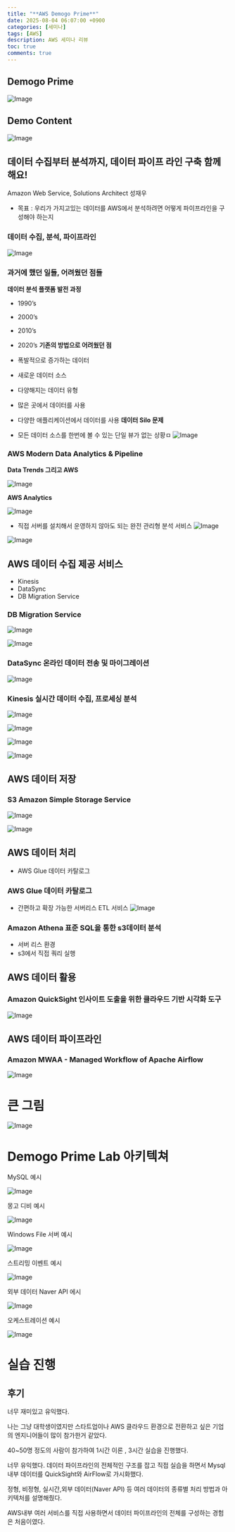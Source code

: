 ```yaml
---
title: "**AWS Demogo Prime**"
date: 2025-08-04 06:07:00 +0900
categories: [세미나]
tags: [AWS]
description: AWS 세미나 리뷰
toc: true
comments: true
---
```


## **Demogo Prime**

![Image](https://prod-files-secure.s3.us-west-2.amazonaws.com/e6db513d-ec54-40ff-aa74-2487b0bcfe15/04d545d3-02a2-4fe3-8a63-46e06ae698ef/Untitled.png?X-Amz-Algorithm=AWS4-HMAC-SHA256&X-Amz-Content-Sha256=UNSIGNED-PAYLOAD&X-Amz-Credential=ASIAZI2LB4665KMUYRGR%2F20250804%2Fus-west-2%2Fs3%2Faws4_request&X-Amz-Date=20250804T070437Z&X-Amz-Expires=3600&X-Amz-Security-Token=IQoJb3JpZ2luX2VjEAcaCXVzLXdlc3QtMiJHMEUCIQC2aoifxnPxpyb%2BZr99Bptuvr2TneRIlpgRT1bDPX8QZQIgU1qP5YodNWDlQDcP8EgHQ%2FW%2BBgoy%2BTxC%2FVEDLk2e46Aq%2FwMIQBAAGgw2Mzc0MjMxODM4MDUiDPMOFtQ2XXkb1j3lOSrcA76k4TOdp%2BcIr5lMbC2jvd8q1bdgV4tX%2FEi2luFUkLIl8Wv%2BOsAHZeIDuKsQlX9LxiBr%2BULZslgAeTrsbEaBkZNR0ECQsX53Qy8oGdxF0kWma1ONQToGPxUnf78uZ3EKhj2y%2FIFGKdOYpSRUqHepkl8w9OcBMNfhUaDuQAsn2sqqnwEeTIfip9eS%2BwMwHPOdK%2Br80g1vrAFHeJcfqtlbZkysWqYdeKQBzq59hUuE2SMYKqgBiKOe5jy5ysnPP5%2BSSTNGA1CDUaGHHfArdOgx2fpLc222ABf%2FuNPKfX7XXO9DY8miQTuI79dqG87rH6A5wdK6tjIkPuNu6VTcOdsM4NiRcP7KyVHQ0SIEi9Q7EVRvRouxFKPVZcEXi%2Fe8d5s4ziQqcExy0ZylOoa0iWj3CaMoeNKpNxmSgccfZmNiBjIEjtUaadB%2BTnpCs8mR%2Fxa3lzOSFbrwqYdYhlbxjQ5j114Tzy3Qsql2vGQ3AnN47VnKmXmlC1I0vkeTFsteizT6typOU%2BysV28Q3t7iC9lNXCsgUIUuJRB99M%2FYQzNQ4f%2F9IbSFtjzEZ8EAH7Wci4LMU3yhSj6qtD1bhesmbaeVA%2FHenH8gxrXSgaoV1%2FjcQ0tkliPypb4notwXYQvmML%2B2wcQGOqUB%2BVn3AkU%2B7%2FT%2FaYZOleB3bEqp74uSgGNO5a4M8GRISwgL9WcqPOA58xrfXAZj5391A8fPLu03dGCXZDkQW3g4OTYTdwJ84nBVaBtnbE5HljHt0cA%2FUsSCZ%2BXsbeM0aTjNMEvufXhgkWvDTI11Fj7RwZZ4iUqHp5F55y3skAVMIKIXmNJf%2BYxXkxiSYtO4LQpYu7bXeEseIs1QxW9X46XOuApuqFOg&X-Amz-Signature=4267785d96fc5cc83c8173ba78d2dd22c4087c07b3f6749a1d80fc5683179b99&X-Amz-SignedHeaders=host&x-amz-checksum-mode=ENABLED&x-id=GetObject)

## Demo Content

![Image](https://prod-files-secure.s3.us-west-2.amazonaws.com/e6db513d-ec54-40ff-aa74-2487b0bcfe15/9cf04df4-d200-4b00-a767-9fb7c9a9bff8/Untitled.png?X-Amz-Algorithm=AWS4-HMAC-SHA256&X-Amz-Content-Sha256=UNSIGNED-PAYLOAD&X-Amz-Credential=ASIAZI2LB4665KMUYRGR%2F20250804%2Fus-west-2%2Fs3%2Faws4_request&X-Amz-Date=20250804T070437Z&X-Amz-Expires=3600&X-Amz-Security-Token=IQoJb3JpZ2luX2VjEAcaCXVzLXdlc3QtMiJHMEUCIQC2aoifxnPxpyb%2BZr99Bptuvr2TneRIlpgRT1bDPX8QZQIgU1qP5YodNWDlQDcP8EgHQ%2FW%2BBgoy%2BTxC%2FVEDLk2e46Aq%2FwMIQBAAGgw2Mzc0MjMxODM4MDUiDPMOFtQ2XXkb1j3lOSrcA76k4TOdp%2BcIr5lMbC2jvd8q1bdgV4tX%2FEi2luFUkLIl8Wv%2BOsAHZeIDuKsQlX9LxiBr%2BULZslgAeTrsbEaBkZNR0ECQsX53Qy8oGdxF0kWma1ONQToGPxUnf78uZ3EKhj2y%2FIFGKdOYpSRUqHepkl8w9OcBMNfhUaDuQAsn2sqqnwEeTIfip9eS%2BwMwHPOdK%2Br80g1vrAFHeJcfqtlbZkysWqYdeKQBzq59hUuE2SMYKqgBiKOe5jy5ysnPP5%2BSSTNGA1CDUaGHHfArdOgx2fpLc222ABf%2FuNPKfX7XXO9DY8miQTuI79dqG87rH6A5wdK6tjIkPuNu6VTcOdsM4NiRcP7KyVHQ0SIEi9Q7EVRvRouxFKPVZcEXi%2Fe8d5s4ziQqcExy0ZylOoa0iWj3CaMoeNKpNxmSgccfZmNiBjIEjtUaadB%2BTnpCs8mR%2Fxa3lzOSFbrwqYdYhlbxjQ5j114Tzy3Qsql2vGQ3AnN47VnKmXmlC1I0vkeTFsteizT6typOU%2BysV28Q3t7iC9lNXCsgUIUuJRB99M%2FYQzNQ4f%2F9IbSFtjzEZ8EAH7Wci4LMU3yhSj6qtD1bhesmbaeVA%2FHenH8gxrXSgaoV1%2FjcQ0tkliPypb4notwXYQvmML%2B2wcQGOqUB%2BVn3AkU%2B7%2FT%2FaYZOleB3bEqp74uSgGNO5a4M8GRISwgL9WcqPOA58xrfXAZj5391A8fPLu03dGCXZDkQW3g4OTYTdwJ84nBVaBtnbE5HljHt0cA%2FUsSCZ%2BXsbeM0aTjNMEvufXhgkWvDTI11Fj7RwZZ4iUqHp5F55y3skAVMIKIXmNJf%2BYxXkxiSYtO4LQpYu7bXeEseIs1QxW9X46XOuApuqFOg&X-Amz-Signature=19a0dbc5562d13baf0f73f2d8d7cefea6849c702956fd5a5a8216791bc267dc4&X-Amz-SignedHeaders=host&x-amz-checksum-mode=ENABLED&x-id=GetObject)

## 데이터 수집부터 분석까지, 데이터 파이프 라인 구축 함께 해요!

Amazon Web Service, Solutions Architect 성재우

- 목표 : 우리가 가지고있는 데이터를 AWS에서 분석하려면 어떻게 파이프라인을 구성해야 하는지
### 데이터 수집, 분석, 파이프라인

![Image](https://prod-files-secure.s3.us-west-2.amazonaws.com/e6db513d-ec54-40ff-aa74-2487b0bcfe15/cbbecf78-1932-4b0d-9038-240dc2ab45f6/Untitled.png?X-Amz-Algorithm=AWS4-HMAC-SHA256&X-Amz-Content-Sha256=UNSIGNED-PAYLOAD&X-Amz-Credential=ASIAZI2LB4665KMUYRGR%2F20250804%2Fus-west-2%2Fs3%2Faws4_request&X-Amz-Date=20250804T070437Z&X-Amz-Expires=3600&X-Amz-Security-Token=IQoJb3JpZ2luX2VjEAcaCXVzLXdlc3QtMiJHMEUCIQC2aoifxnPxpyb%2BZr99Bptuvr2TneRIlpgRT1bDPX8QZQIgU1qP5YodNWDlQDcP8EgHQ%2FW%2BBgoy%2BTxC%2FVEDLk2e46Aq%2FwMIQBAAGgw2Mzc0MjMxODM4MDUiDPMOFtQ2XXkb1j3lOSrcA76k4TOdp%2BcIr5lMbC2jvd8q1bdgV4tX%2FEi2luFUkLIl8Wv%2BOsAHZeIDuKsQlX9LxiBr%2BULZslgAeTrsbEaBkZNR0ECQsX53Qy8oGdxF0kWma1ONQToGPxUnf78uZ3EKhj2y%2FIFGKdOYpSRUqHepkl8w9OcBMNfhUaDuQAsn2sqqnwEeTIfip9eS%2BwMwHPOdK%2Br80g1vrAFHeJcfqtlbZkysWqYdeKQBzq59hUuE2SMYKqgBiKOe5jy5ysnPP5%2BSSTNGA1CDUaGHHfArdOgx2fpLc222ABf%2FuNPKfX7XXO9DY8miQTuI79dqG87rH6A5wdK6tjIkPuNu6VTcOdsM4NiRcP7KyVHQ0SIEi9Q7EVRvRouxFKPVZcEXi%2Fe8d5s4ziQqcExy0ZylOoa0iWj3CaMoeNKpNxmSgccfZmNiBjIEjtUaadB%2BTnpCs8mR%2Fxa3lzOSFbrwqYdYhlbxjQ5j114Tzy3Qsql2vGQ3AnN47VnKmXmlC1I0vkeTFsteizT6typOU%2BysV28Q3t7iC9lNXCsgUIUuJRB99M%2FYQzNQ4f%2F9IbSFtjzEZ8EAH7Wci4LMU3yhSj6qtD1bhesmbaeVA%2FHenH8gxrXSgaoV1%2FjcQ0tkliPypb4notwXYQvmML%2B2wcQGOqUB%2BVn3AkU%2B7%2FT%2FaYZOleB3bEqp74uSgGNO5a4M8GRISwgL9WcqPOA58xrfXAZj5391A8fPLu03dGCXZDkQW3g4OTYTdwJ84nBVaBtnbE5HljHt0cA%2FUsSCZ%2BXsbeM0aTjNMEvufXhgkWvDTI11Fj7RwZZ4iUqHp5F55y3skAVMIKIXmNJf%2BYxXkxiSYtO4LQpYu7bXeEseIs1QxW9X46XOuApuqFOg&X-Amz-Signature=22a24c071d4fddaca53a462d579435330f760c3cff4c3179ad4a2208f41dd82a&X-Amz-SignedHeaders=host&x-amz-checksum-mode=ENABLED&x-id=GetObject)

### 과거에 했던 일들, 어려웠던 점들

**데이터 분석 플랫폼 발전 과정**

- 1990’s 
- 2000’s
- 2010’s
- 2020’s
**기존의 방법으로 어려웠던 점**

- 폭발적으로 증가하는 데이터
- 새로운 데이터 소스
- 다양해지는 데이터 유형
- 많은 곳에서 데이터를 사용
- 다양한 애플리케이션에서 데이터를 사용
**데이터 Silo 문제**

- 모든 데이터 소스를 한번에 볼 수 있는 단일 뷰가 없는 상황ㅁ
![Image](https://prod-files-secure.s3.us-west-2.amazonaws.com/e6db513d-ec54-40ff-aa74-2487b0bcfe15/0f0dd76a-0d3c-45bc-9bbe-3820ae9e65bc/Untitled.png?X-Amz-Algorithm=AWS4-HMAC-SHA256&X-Amz-Content-Sha256=UNSIGNED-PAYLOAD&X-Amz-Credential=ASIAZI2LB4665KMUYRGR%2F20250804%2Fus-west-2%2Fs3%2Faws4_request&X-Amz-Date=20250804T070438Z&X-Amz-Expires=3600&X-Amz-Security-Token=IQoJb3JpZ2luX2VjEAcaCXVzLXdlc3QtMiJHMEUCIQC2aoifxnPxpyb%2BZr99Bptuvr2TneRIlpgRT1bDPX8QZQIgU1qP5YodNWDlQDcP8EgHQ%2FW%2BBgoy%2BTxC%2FVEDLk2e46Aq%2FwMIQBAAGgw2Mzc0MjMxODM4MDUiDPMOFtQ2XXkb1j3lOSrcA76k4TOdp%2BcIr5lMbC2jvd8q1bdgV4tX%2FEi2luFUkLIl8Wv%2BOsAHZeIDuKsQlX9LxiBr%2BULZslgAeTrsbEaBkZNR0ECQsX53Qy8oGdxF0kWma1ONQToGPxUnf78uZ3EKhj2y%2FIFGKdOYpSRUqHepkl8w9OcBMNfhUaDuQAsn2sqqnwEeTIfip9eS%2BwMwHPOdK%2Br80g1vrAFHeJcfqtlbZkysWqYdeKQBzq59hUuE2SMYKqgBiKOe5jy5ysnPP5%2BSSTNGA1CDUaGHHfArdOgx2fpLc222ABf%2FuNPKfX7XXO9DY8miQTuI79dqG87rH6A5wdK6tjIkPuNu6VTcOdsM4NiRcP7KyVHQ0SIEi9Q7EVRvRouxFKPVZcEXi%2Fe8d5s4ziQqcExy0ZylOoa0iWj3CaMoeNKpNxmSgccfZmNiBjIEjtUaadB%2BTnpCs8mR%2Fxa3lzOSFbrwqYdYhlbxjQ5j114Tzy3Qsql2vGQ3AnN47VnKmXmlC1I0vkeTFsteizT6typOU%2BysV28Q3t7iC9lNXCsgUIUuJRB99M%2FYQzNQ4f%2F9IbSFtjzEZ8EAH7Wci4LMU3yhSj6qtD1bhesmbaeVA%2FHenH8gxrXSgaoV1%2FjcQ0tkliPypb4notwXYQvmML%2B2wcQGOqUB%2BVn3AkU%2B7%2FT%2FaYZOleB3bEqp74uSgGNO5a4M8GRISwgL9WcqPOA58xrfXAZj5391A8fPLu03dGCXZDkQW3g4OTYTdwJ84nBVaBtnbE5HljHt0cA%2FUsSCZ%2BXsbeM0aTjNMEvufXhgkWvDTI11Fj7RwZZ4iUqHp5F55y3skAVMIKIXmNJf%2BYxXkxiSYtO4LQpYu7bXeEseIs1QxW9X46XOuApuqFOg&X-Amz-Signature=e5a75aa0bdc9261f1ac5ae0b962f65e6b0c4eb678cd0b850572e12a6c99fdf46&X-Amz-SignedHeaders=host&x-amz-checksum-mode=ENABLED&x-id=GetObject)

### AWS Modern Data Analytics & Pipeline

**Data Trends  그리고 AWS**

![Image](https://prod-files-secure.s3.us-west-2.amazonaws.com/e6db513d-ec54-40ff-aa74-2487b0bcfe15/5a64227b-7976-448d-9f52-8c5ec5038b98/Untitled.png?X-Amz-Algorithm=AWS4-HMAC-SHA256&X-Amz-Content-Sha256=UNSIGNED-PAYLOAD&X-Amz-Credential=ASIAZI2LB4665KMUYRGR%2F20250804%2Fus-west-2%2Fs3%2Faws4_request&X-Amz-Date=20250804T070438Z&X-Amz-Expires=3600&X-Amz-Security-Token=IQoJb3JpZ2luX2VjEAcaCXVzLXdlc3QtMiJHMEUCIQC2aoifxnPxpyb%2BZr99Bptuvr2TneRIlpgRT1bDPX8QZQIgU1qP5YodNWDlQDcP8EgHQ%2FW%2BBgoy%2BTxC%2FVEDLk2e46Aq%2FwMIQBAAGgw2Mzc0MjMxODM4MDUiDPMOFtQ2XXkb1j3lOSrcA76k4TOdp%2BcIr5lMbC2jvd8q1bdgV4tX%2FEi2luFUkLIl8Wv%2BOsAHZeIDuKsQlX9LxiBr%2BULZslgAeTrsbEaBkZNR0ECQsX53Qy8oGdxF0kWma1ONQToGPxUnf78uZ3EKhj2y%2FIFGKdOYpSRUqHepkl8w9OcBMNfhUaDuQAsn2sqqnwEeTIfip9eS%2BwMwHPOdK%2Br80g1vrAFHeJcfqtlbZkysWqYdeKQBzq59hUuE2SMYKqgBiKOe5jy5ysnPP5%2BSSTNGA1CDUaGHHfArdOgx2fpLc222ABf%2FuNPKfX7XXO9DY8miQTuI79dqG87rH6A5wdK6tjIkPuNu6VTcOdsM4NiRcP7KyVHQ0SIEi9Q7EVRvRouxFKPVZcEXi%2Fe8d5s4ziQqcExy0ZylOoa0iWj3CaMoeNKpNxmSgccfZmNiBjIEjtUaadB%2BTnpCs8mR%2Fxa3lzOSFbrwqYdYhlbxjQ5j114Tzy3Qsql2vGQ3AnN47VnKmXmlC1I0vkeTFsteizT6typOU%2BysV28Q3t7iC9lNXCsgUIUuJRB99M%2FYQzNQ4f%2F9IbSFtjzEZ8EAH7Wci4LMU3yhSj6qtD1bhesmbaeVA%2FHenH8gxrXSgaoV1%2FjcQ0tkliPypb4notwXYQvmML%2B2wcQGOqUB%2BVn3AkU%2B7%2FT%2FaYZOleB3bEqp74uSgGNO5a4M8GRISwgL9WcqPOA58xrfXAZj5391A8fPLu03dGCXZDkQW3g4OTYTdwJ84nBVaBtnbE5HljHt0cA%2FUsSCZ%2BXsbeM0aTjNMEvufXhgkWvDTI11Fj7RwZZ4iUqHp5F55y3skAVMIKIXmNJf%2BYxXkxiSYtO4LQpYu7bXeEseIs1QxW9X46XOuApuqFOg&X-Amz-Signature=93b39d56c828bbfdb6e60da2da2bd68cc3f68958bee77d6591111cd2216414bf&X-Amz-SignedHeaders=host&x-amz-checksum-mode=ENABLED&x-id=GetObject)

**AWS Analytics**

![Image](https://prod-files-secure.s3.us-west-2.amazonaws.com/e6db513d-ec54-40ff-aa74-2487b0bcfe15/ee103648-4fd4-4bb1-a1ee-161ef16e6dd0/Untitled.png?X-Amz-Algorithm=AWS4-HMAC-SHA256&X-Amz-Content-Sha256=UNSIGNED-PAYLOAD&X-Amz-Credential=ASIAZI2LB4665KMUYRGR%2F20250804%2Fus-west-2%2Fs3%2Faws4_request&X-Amz-Date=20250804T070438Z&X-Amz-Expires=3600&X-Amz-Security-Token=IQoJb3JpZ2luX2VjEAcaCXVzLXdlc3QtMiJHMEUCIQC2aoifxnPxpyb%2BZr99Bptuvr2TneRIlpgRT1bDPX8QZQIgU1qP5YodNWDlQDcP8EgHQ%2FW%2BBgoy%2BTxC%2FVEDLk2e46Aq%2FwMIQBAAGgw2Mzc0MjMxODM4MDUiDPMOFtQ2XXkb1j3lOSrcA76k4TOdp%2BcIr5lMbC2jvd8q1bdgV4tX%2FEi2luFUkLIl8Wv%2BOsAHZeIDuKsQlX9LxiBr%2BULZslgAeTrsbEaBkZNR0ECQsX53Qy8oGdxF0kWma1ONQToGPxUnf78uZ3EKhj2y%2FIFGKdOYpSRUqHepkl8w9OcBMNfhUaDuQAsn2sqqnwEeTIfip9eS%2BwMwHPOdK%2Br80g1vrAFHeJcfqtlbZkysWqYdeKQBzq59hUuE2SMYKqgBiKOe5jy5ysnPP5%2BSSTNGA1CDUaGHHfArdOgx2fpLc222ABf%2FuNPKfX7XXO9DY8miQTuI79dqG87rH6A5wdK6tjIkPuNu6VTcOdsM4NiRcP7KyVHQ0SIEi9Q7EVRvRouxFKPVZcEXi%2Fe8d5s4ziQqcExy0ZylOoa0iWj3CaMoeNKpNxmSgccfZmNiBjIEjtUaadB%2BTnpCs8mR%2Fxa3lzOSFbrwqYdYhlbxjQ5j114Tzy3Qsql2vGQ3AnN47VnKmXmlC1I0vkeTFsteizT6typOU%2BysV28Q3t7iC9lNXCsgUIUuJRB99M%2FYQzNQ4f%2F9IbSFtjzEZ8EAH7Wci4LMU3yhSj6qtD1bhesmbaeVA%2FHenH8gxrXSgaoV1%2FjcQ0tkliPypb4notwXYQvmML%2B2wcQGOqUB%2BVn3AkU%2B7%2FT%2FaYZOleB3bEqp74uSgGNO5a4M8GRISwgL9WcqPOA58xrfXAZj5391A8fPLu03dGCXZDkQW3g4OTYTdwJ84nBVaBtnbE5HljHt0cA%2FUsSCZ%2BXsbeM0aTjNMEvufXhgkWvDTI11Fj7RwZZ4iUqHp5F55y3skAVMIKIXmNJf%2BYxXkxiSYtO4LQpYu7bXeEseIs1QxW9X46XOuApuqFOg&X-Amz-Signature=75f38855d3c56f0f9d60d3c78e18ba42214f938453a4069bc98df3be1767c8a3&X-Amz-SignedHeaders=host&x-amz-checksum-mode=ENABLED&x-id=GetObject)

- 직접 서버를 설치해서 운영하지 않아도 되는 완전 관리형 분석 서비스
![Image](https://prod-files-secure.s3.us-west-2.amazonaws.com/e6db513d-ec54-40ff-aa74-2487b0bcfe15/9e70f227-9637-4703-9842-ca8fac15c0f7/Untitled.png?X-Amz-Algorithm=AWS4-HMAC-SHA256&X-Amz-Content-Sha256=UNSIGNED-PAYLOAD&X-Amz-Credential=ASIAZI2LB4665KMUYRGR%2F20250804%2Fus-west-2%2Fs3%2Faws4_request&X-Amz-Date=20250804T070438Z&X-Amz-Expires=3600&X-Amz-Security-Token=IQoJb3JpZ2luX2VjEAcaCXVzLXdlc3QtMiJHMEUCIQC2aoifxnPxpyb%2BZr99Bptuvr2TneRIlpgRT1bDPX8QZQIgU1qP5YodNWDlQDcP8EgHQ%2FW%2BBgoy%2BTxC%2FVEDLk2e46Aq%2FwMIQBAAGgw2Mzc0MjMxODM4MDUiDPMOFtQ2XXkb1j3lOSrcA76k4TOdp%2BcIr5lMbC2jvd8q1bdgV4tX%2FEi2luFUkLIl8Wv%2BOsAHZeIDuKsQlX9LxiBr%2BULZslgAeTrsbEaBkZNR0ECQsX53Qy8oGdxF0kWma1ONQToGPxUnf78uZ3EKhj2y%2FIFGKdOYpSRUqHepkl8w9OcBMNfhUaDuQAsn2sqqnwEeTIfip9eS%2BwMwHPOdK%2Br80g1vrAFHeJcfqtlbZkysWqYdeKQBzq59hUuE2SMYKqgBiKOe5jy5ysnPP5%2BSSTNGA1CDUaGHHfArdOgx2fpLc222ABf%2FuNPKfX7XXO9DY8miQTuI79dqG87rH6A5wdK6tjIkPuNu6VTcOdsM4NiRcP7KyVHQ0SIEi9Q7EVRvRouxFKPVZcEXi%2Fe8d5s4ziQqcExy0ZylOoa0iWj3CaMoeNKpNxmSgccfZmNiBjIEjtUaadB%2BTnpCs8mR%2Fxa3lzOSFbrwqYdYhlbxjQ5j114Tzy3Qsql2vGQ3AnN47VnKmXmlC1I0vkeTFsteizT6typOU%2BysV28Q3t7iC9lNXCsgUIUuJRB99M%2FYQzNQ4f%2F9IbSFtjzEZ8EAH7Wci4LMU3yhSj6qtD1bhesmbaeVA%2FHenH8gxrXSgaoV1%2FjcQ0tkliPypb4notwXYQvmML%2B2wcQGOqUB%2BVn3AkU%2B7%2FT%2FaYZOleB3bEqp74uSgGNO5a4M8GRISwgL9WcqPOA58xrfXAZj5391A8fPLu03dGCXZDkQW3g4OTYTdwJ84nBVaBtnbE5HljHt0cA%2FUsSCZ%2BXsbeM0aTjNMEvufXhgkWvDTI11Fj7RwZZ4iUqHp5F55y3skAVMIKIXmNJf%2BYxXkxiSYtO4LQpYu7bXeEseIs1QxW9X46XOuApuqFOg&X-Amz-Signature=08370c57503050208fa26a19562bc8d223d4b2bdc0742937d56cde5b10da91af&X-Amz-SignedHeaders=host&x-amz-checksum-mode=ENABLED&x-id=GetObject)

![Image](https://prod-files-secure.s3.us-west-2.amazonaws.com/e6db513d-ec54-40ff-aa74-2487b0bcfe15/746202d6-e424-45f1-890d-61d4ee7c2be1/Untitled.png?X-Amz-Algorithm=AWS4-HMAC-SHA256&X-Amz-Content-Sha256=UNSIGNED-PAYLOAD&X-Amz-Credential=ASIAZI2LB4665KMUYRGR%2F20250804%2Fus-west-2%2Fs3%2Faws4_request&X-Amz-Date=20250804T070438Z&X-Amz-Expires=3600&X-Amz-Security-Token=IQoJb3JpZ2luX2VjEAcaCXVzLXdlc3QtMiJHMEUCIQC2aoifxnPxpyb%2BZr99Bptuvr2TneRIlpgRT1bDPX8QZQIgU1qP5YodNWDlQDcP8EgHQ%2FW%2BBgoy%2BTxC%2FVEDLk2e46Aq%2FwMIQBAAGgw2Mzc0MjMxODM4MDUiDPMOFtQ2XXkb1j3lOSrcA76k4TOdp%2BcIr5lMbC2jvd8q1bdgV4tX%2FEi2luFUkLIl8Wv%2BOsAHZeIDuKsQlX9LxiBr%2BULZslgAeTrsbEaBkZNR0ECQsX53Qy8oGdxF0kWma1ONQToGPxUnf78uZ3EKhj2y%2FIFGKdOYpSRUqHepkl8w9OcBMNfhUaDuQAsn2sqqnwEeTIfip9eS%2BwMwHPOdK%2Br80g1vrAFHeJcfqtlbZkysWqYdeKQBzq59hUuE2SMYKqgBiKOe5jy5ysnPP5%2BSSTNGA1CDUaGHHfArdOgx2fpLc222ABf%2FuNPKfX7XXO9DY8miQTuI79dqG87rH6A5wdK6tjIkPuNu6VTcOdsM4NiRcP7KyVHQ0SIEi9Q7EVRvRouxFKPVZcEXi%2Fe8d5s4ziQqcExy0ZylOoa0iWj3CaMoeNKpNxmSgccfZmNiBjIEjtUaadB%2BTnpCs8mR%2Fxa3lzOSFbrwqYdYhlbxjQ5j114Tzy3Qsql2vGQ3AnN47VnKmXmlC1I0vkeTFsteizT6typOU%2BysV28Q3t7iC9lNXCsgUIUuJRB99M%2FYQzNQ4f%2F9IbSFtjzEZ8EAH7Wci4LMU3yhSj6qtD1bhesmbaeVA%2FHenH8gxrXSgaoV1%2FjcQ0tkliPypb4notwXYQvmML%2B2wcQGOqUB%2BVn3AkU%2B7%2FT%2FaYZOleB3bEqp74uSgGNO5a4M8GRISwgL9WcqPOA58xrfXAZj5391A8fPLu03dGCXZDkQW3g4OTYTdwJ84nBVaBtnbE5HljHt0cA%2FUsSCZ%2BXsbeM0aTjNMEvufXhgkWvDTI11Fj7RwZZ4iUqHp5F55y3skAVMIKIXmNJf%2BYxXkxiSYtO4LQpYu7bXeEseIs1QxW9X46XOuApuqFOg&X-Amz-Signature=5723788ae779e8da3b64319930f0e6576a96c9f778b0cb3af80da129b95e439e&X-Amz-SignedHeaders=host&x-amz-checksum-mode=ENABLED&x-id=GetObject)

## AWS 데이터 수집 제공 서비스

- Kinesis
- DataSync
- DB Migration Service
### DB Migration Service

![Image](https://prod-files-secure.s3.us-west-2.amazonaws.com/e6db513d-ec54-40ff-aa74-2487b0bcfe15/ee9eef05-576a-4f5d-ac26-a77169820078/Untitled.png?X-Amz-Algorithm=AWS4-HMAC-SHA256&X-Amz-Content-Sha256=UNSIGNED-PAYLOAD&X-Amz-Credential=ASIAZI2LB4665KMUYRGR%2F20250804%2Fus-west-2%2Fs3%2Faws4_request&X-Amz-Date=20250804T070438Z&X-Amz-Expires=3600&X-Amz-Security-Token=IQoJb3JpZ2luX2VjEAcaCXVzLXdlc3QtMiJHMEUCIQC2aoifxnPxpyb%2BZr99Bptuvr2TneRIlpgRT1bDPX8QZQIgU1qP5YodNWDlQDcP8EgHQ%2FW%2BBgoy%2BTxC%2FVEDLk2e46Aq%2FwMIQBAAGgw2Mzc0MjMxODM4MDUiDPMOFtQ2XXkb1j3lOSrcA76k4TOdp%2BcIr5lMbC2jvd8q1bdgV4tX%2FEi2luFUkLIl8Wv%2BOsAHZeIDuKsQlX9LxiBr%2BULZslgAeTrsbEaBkZNR0ECQsX53Qy8oGdxF0kWma1ONQToGPxUnf78uZ3EKhj2y%2FIFGKdOYpSRUqHepkl8w9OcBMNfhUaDuQAsn2sqqnwEeTIfip9eS%2BwMwHPOdK%2Br80g1vrAFHeJcfqtlbZkysWqYdeKQBzq59hUuE2SMYKqgBiKOe5jy5ysnPP5%2BSSTNGA1CDUaGHHfArdOgx2fpLc222ABf%2FuNPKfX7XXO9DY8miQTuI79dqG87rH6A5wdK6tjIkPuNu6VTcOdsM4NiRcP7KyVHQ0SIEi9Q7EVRvRouxFKPVZcEXi%2Fe8d5s4ziQqcExy0ZylOoa0iWj3CaMoeNKpNxmSgccfZmNiBjIEjtUaadB%2BTnpCs8mR%2Fxa3lzOSFbrwqYdYhlbxjQ5j114Tzy3Qsql2vGQ3AnN47VnKmXmlC1I0vkeTFsteizT6typOU%2BysV28Q3t7iC9lNXCsgUIUuJRB99M%2FYQzNQ4f%2F9IbSFtjzEZ8EAH7Wci4LMU3yhSj6qtD1bhesmbaeVA%2FHenH8gxrXSgaoV1%2FjcQ0tkliPypb4notwXYQvmML%2B2wcQGOqUB%2BVn3AkU%2B7%2FT%2FaYZOleB3bEqp74uSgGNO5a4M8GRISwgL9WcqPOA58xrfXAZj5391A8fPLu03dGCXZDkQW3g4OTYTdwJ84nBVaBtnbE5HljHt0cA%2FUsSCZ%2BXsbeM0aTjNMEvufXhgkWvDTI11Fj7RwZZ4iUqHp5F55y3skAVMIKIXmNJf%2BYxXkxiSYtO4LQpYu7bXeEseIs1QxW9X46XOuApuqFOg&X-Amz-Signature=12e0352a73cde0279d7503fe8a870a6e0b71a1c84ebb63f7cbd1a01b53fbe09f&X-Amz-SignedHeaders=host&x-amz-checksum-mode=ENABLED&x-id=GetObject)

![Image](https://prod-files-secure.s3.us-west-2.amazonaws.com/e6db513d-ec54-40ff-aa74-2487b0bcfe15/aa79e468-3776-45c3-9df3-fbb73b09827e/Untitled.png?X-Amz-Algorithm=AWS4-HMAC-SHA256&X-Amz-Content-Sha256=UNSIGNED-PAYLOAD&X-Amz-Credential=ASIAZI2LB4665KMUYRGR%2F20250804%2Fus-west-2%2Fs3%2Faws4_request&X-Amz-Date=20250804T070438Z&X-Amz-Expires=3600&X-Amz-Security-Token=IQoJb3JpZ2luX2VjEAcaCXVzLXdlc3QtMiJHMEUCIQC2aoifxnPxpyb%2BZr99Bptuvr2TneRIlpgRT1bDPX8QZQIgU1qP5YodNWDlQDcP8EgHQ%2FW%2BBgoy%2BTxC%2FVEDLk2e46Aq%2FwMIQBAAGgw2Mzc0MjMxODM4MDUiDPMOFtQ2XXkb1j3lOSrcA76k4TOdp%2BcIr5lMbC2jvd8q1bdgV4tX%2FEi2luFUkLIl8Wv%2BOsAHZeIDuKsQlX9LxiBr%2BULZslgAeTrsbEaBkZNR0ECQsX53Qy8oGdxF0kWma1ONQToGPxUnf78uZ3EKhj2y%2FIFGKdOYpSRUqHepkl8w9OcBMNfhUaDuQAsn2sqqnwEeTIfip9eS%2BwMwHPOdK%2Br80g1vrAFHeJcfqtlbZkysWqYdeKQBzq59hUuE2SMYKqgBiKOe5jy5ysnPP5%2BSSTNGA1CDUaGHHfArdOgx2fpLc222ABf%2FuNPKfX7XXO9DY8miQTuI79dqG87rH6A5wdK6tjIkPuNu6VTcOdsM4NiRcP7KyVHQ0SIEi9Q7EVRvRouxFKPVZcEXi%2Fe8d5s4ziQqcExy0ZylOoa0iWj3CaMoeNKpNxmSgccfZmNiBjIEjtUaadB%2BTnpCs8mR%2Fxa3lzOSFbrwqYdYhlbxjQ5j114Tzy3Qsql2vGQ3AnN47VnKmXmlC1I0vkeTFsteizT6typOU%2BysV28Q3t7iC9lNXCsgUIUuJRB99M%2FYQzNQ4f%2F9IbSFtjzEZ8EAH7Wci4LMU3yhSj6qtD1bhesmbaeVA%2FHenH8gxrXSgaoV1%2FjcQ0tkliPypb4notwXYQvmML%2B2wcQGOqUB%2BVn3AkU%2B7%2FT%2FaYZOleB3bEqp74uSgGNO5a4M8GRISwgL9WcqPOA58xrfXAZj5391A8fPLu03dGCXZDkQW3g4OTYTdwJ84nBVaBtnbE5HljHt0cA%2FUsSCZ%2BXsbeM0aTjNMEvufXhgkWvDTI11Fj7RwZZ4iUqHp5F55y3skAVMIKIXmNJf%2BYxXkxiSYtO4LQpYu7bXeEseIs1QxW9X46XOuApuqFOg&X-Amz-Signature=3c293fa5f547e4abdfae62aa1a55aadc5a6e66b645d15c553582e3e123269259&X-Amz-SignedHeaders=host&x-amz-checksum-mode=ENABLED&x-id=GetObject)

### DataSync 온라인 데이터 전송 및 마이그레이션

![Image](https://prod-files-secure.s3.us-west-2.amazonaws.com/e6db513d-ec54-40ff-aa74-2487b0bcfe15/74e8de05-972a-477a-afd0-e5909dab0a0f/Untitled.png?X-Amz-Algorithm=AWS4-HMAC-SHA256&X-Amz-Content-Sha256=UNSIGNED-PAYLOAD&X-Amz-Credential=ASIAZI2LB4665KMUYRGR%2F20250804%2Fus-west-2%2Fs3%2Faws4_request&X-Amz-Date=20250804T070438Z&X-Amz-Expires=3600&X-Amz-Security-Token=IQoJb3JpZ2luX2VjEAcaCXVzLXdlc3QtMiJHMEUCIQC2aoifxnPxpyb%2BZr99Bptuvr2TneRIlpgRT1bDPX8QZQIgU1qP5YodNWDlQDcP8EgHQ%2FW%2BBgoy%2BTxC%2FVEDLk2e46Aq%2FwMIQBAAGgw2Mzc0MjMxODM4MDUiDPMOFtQ2XXkb1j3lOSrcA76k4TOdp%2BcIr5lMbC2jvd8q1bdgV4tX%2FEi2luFUkLIl8Wv%2BOsAHZeIDuKsQlX9LxiBr%2BULZslgAeTrsbEaBkZNR0ECQsX53Qy8oGdxF0kWma1ONQToGPxUnf78uZ3EKhj2y%2FIFGKdOYpSRUqHepkl8w9OcBMNfhUaDuQAsn2sqqnwEeTIfip9eS%2BwMwHPOdK%2Br80g1vrAFHeJcfqtlbZkysWqYdeKQBzq59hUuE2SMYKqgBiKOe5jy5ysnPP5%2BSSTNGA1CDUaGHHfArdOgx2fpLc222ABf%2FuNPKfX7XXO9DY8miQTuI79dqG87rH6A5wdK6tjIkPuNu6VTcOdsM4NiRcP7KyVHQ0SIEi9Q7EVRvRouxFKPVZcEXi%2Fe8d5s4ziQqcExy0ZylOoa0iWj3CaMoeNKpNxmSgccfZmNiBjIEjtUaadB%2BTnpCs8mR%2Fxa3lzOSFbrwqYdYhlbxjQ5j114Tzy3Qsql2vGQ3AnN47VnKmXmlC1I0vkeTFsteizT6typOU%2BysV28Q3t7iC9lNXCsgUIUuJRB99M%2FYQzNQ4f%2F9IbSFtjzEZ8EAH7Wci4LMU3yhSj6qtD1bhesmbaeVA%2FHenH8gxrXSgaoV1%2FjcQ0tkliPypb4notwXYQvmML%2B2wcQGOqUB%2BVn3AkU%2B7%2FT%2FaYZOleB3bEqp74uSgGNO5a4M8GRISwgL9WcqPOA58xrfXAZj5391A8fPLu03dGCXZDkQW3g4OTYTdwJ84nBVaBtnbE5HljHt0cA%2FUsSCZ%2BXsbeM0aTjNMEvufXhgkWvDTI11Fj7RwZZ4iUqHp5F55y3skAVMIKIXmNJf%2BYxXkxiSYtO4LQpYu7bXeEseIs1QxW9X46XOuApuqFOg&X-Amz-Signature=291acd401d2e7f0eb77fcc1bbe43081db6619253a6d76cc0a9deffe7fac08955&X-Amz-SignedHeaders=host&x-amz-checksum-mode=ENABLED&x-id=GetObject)

### Kinesis 실시간 데이터 수집, 프로세싱 분석

 

![Image](https://prod-files-secure.s3.us-west-2.amazonaws.com/e6db513d-ec54-40ff-aa74-2487b0bcfe15/8a2fdefe-570d-47a5-83fd-0827d18db1fa/Untitled.png?X-Amz-Algorithm=AWS4-HMAC-SHA256&X-Amz-Content-Sha256=UNSIGNED-PAYLOAD&X-Amz-Credential=ASIAZI2LB4665KMUYRGR%2F20250804%2Fus-west-2%2Fs3%2Faws4_request&X-Amz-Date=20250804T070438Z&X-Amz-Expires=3600&X-Amz-Security-Token=IQoJb3JpZ2luX2VjEAcaCXVzLXdlc3QtMiJHMEUCIQC2aoifxnPxpyb%2BZr99Bptuvr2TneRIlpgRT1bDPX8QZQIgU1qP5YodNWDlQDcP8EgHQ%2FW%2BBgoy%2BTxC%2FVEDLk2e46Aq%2FwMIQBAAGgw2Mzc0MjMxODM4MDUiDPMOFtQ2XXkb1j3lOSrcA76k4TOdp%2BcIr5lMbC2jvd8q1bdgV4tX%2FEi2luFUkLIl8Wv%2BOsAHZeIDuKsQlX9LxiBr%2BULZslgAeTrsbEaBkZNR0ECQsX53Qy8oGdxF0kWma1ONQToGPxUnf78uZ3EKhj2y%2FIFGKdOYpSRUqHepkl8w9OcBMNfhUaDuQAsn2sqqnwEeTIfip9eS%2BwMwHPOdK%2Br80g1vrAFHeJcfqtlbZkysWqYdeKQBzq59hUuE2SMYKqgBiKOe5jy5ysnPP5%2BSSTNGA1CDUaGHHfArdOgx2fpLc222ABf%2FuNPKfX7XXO9DY8miQTuI79dqG87rH6A5wdK6tjIkPuNu6VTcOdsM4NiRcP7KyVHQ0SIEi9Q7EVRvRouxFKPVZcEXi%2Fe8d5s4ziQqcExy0ZylOoa0iWj3CaMoeNKpNxmSgccfZmNiBjIEjtUaadB%2BTnpCs8mR%2Fxa3lzOSFbrwqYdYhlbxjQ5j114Tzy3Qsql2vGQ3AnN47VnKmXmlC1I0vkeTFsteizT6typOU%2BysV28Q3t7iC9lNXCsgUIUuJRB99M%2FYQzNQ4f%2F9IbSFtjzEZ8EAH7Wci4LMU3yhSj6qtD1bhesmbaeVA%2FHenH8gxrXSgaoV1%2FjcQ0tkliPypb4notwXYQvmML%2B2wcQGOqUB%2BVn3AkU%2B7%2FT%2FaYZOleB3bEqp74uSgGNO5a4M8GRISwgL9WcqPOA58xrfXAZj5391A8fPLu03dGCXZDkQW3g4OTYTdwJ84nBVaBtnbE5HljHt0cA%2FUsSCZ%2BXsbeM0aTjNMEvufXhgkWvDTI11Fj7RwZZ4iUqHp5F55y3skAVMIKIXmNJf%2BYxXkxiSYtO4LQpYu7bXeEseIs1QxW9X46XOuApuqFOg&X-Amz-Signature=3a19dca099ba4bfa97f9ae593d8d2d7f6e08830fe40bf33a23d397b47edc9267&X-Amz-SignedHeaders=host&x-amz-checksum-mode=ENABLED&x-id=GetObject)

![Image](https://prod-files-secure.s3.us-west-2.amazonaws.com/e6db513d-ec54-40ff-aa74-2487b0bcfe15/b75ff185-7a5a-4910-aa47-96fe363f6f70/Untitled.png?X-Amz-Algorithm=AWS4-HMAC-SHA256&X-Amz-Content-Sha256=UNSIGNED-PAYLOAD&X-Amz-Credential=ASIAZI2LB4665KMUYRGR%2F20250804%2Fus-west-2%2Fs3%2Faws4_request&X-Amz-Date=20250804T070438Z&X-Amz-Expires=3600&X-Amz-Security-Token=IQoJb3JpZ2luX2VjEAcaCXVzLXdlc3QtMiJHMEUCIQC2aoifxnPxpyb%2BZr99Bptuvr2TneRIlpgRT1bDPX8QZQIgU1qP5YodNWDlQDcP8EgHQ%2FW%2BBgoy%2BTxC%2FVEDLk2e46Aq%2FwMIQBAAGgw2Mzc0MjMxODM4MDUiDPMOFtQ2XXkb1j3lOSrcA76k4TOdp%2BcIr5lMbC2jvd8q1bdgV4tX%2FEi2luFUkLIl8Wv%2BOsAHZeIDuKsQlX9LxiBr%2BULZslgAeTrsbEaBkZNR0ECQsX53Qy8oGdxF0kWma1ONQToGPxUnf78uZ3EKhj2y%2FIFGKdOYpSRUqHepkl8w9OcBMNfhUaDuQAsn2sqqnwEeTIfip9eS%2BwMwHPOdK%2Br80g1vrAFHeJcfqtlbZkysWqYdeKQBzq59hUuE2SMYKqgBiKOe5jy5ysnPP5%2BSSTNGA1CDUaGHHfArdOgx2fpLc222ABf%2FuNPKfX7XXO9DY8miQTuI79dqG87rH6A5wdK6tjIkPuNu6VTcOdsM4NiRcP7KyVHQ0SIEi9Q7EVRvRouxFKPVZcEXi%2Fe8d5s4ziQqcExy0ZylOoa0iWj3CaMoeNKpNxmSgccfZmNiBjIEjtUaadB%2BTnpCs8mR%2Fxa3lzOSFbrwqYdYhlbxjQ5j114Tzy3Qsql2vGQ3AnN47VnKmXmlC1I0vkeTFsteizT6typOU%2BysV28Q3t7iC9lNXCsgUIUuJRB99M%2FYQzNQ4f%2F9IbSFtjzEZ8EAH7Wci4LMU3yhSj6qtD1bhesmbaeVA%2FHenH8gxrXSgaoV1%2FjcQ0tkliPypb4notwXYQvmML%2B2wcQGOqUB%2BVn3AkU%2B7%2FT%2FaYZOleB3bEqp74uSgGNO5a4M8GRISwgL9WcqPOA58xrfXAZj5391A8fPLu03dGCXZDkQW3g4OTYTdwJ84nBVaBtnbE5HljHt0cA%2FUsSCZ%2BXsbeM0aTjNMEvufXhgkWvDTI11Fj7RwZZ4iUqHp5F55y3skAVMIKIXmNJf%2BYxXkxiSYtO4LQpYu7bXeEseIs1QxW9X46XOuApuqFOg&X-Amz-Signature=56c1019aaf7bdd8fc4e8014dff591c1fedbcc35b57a11ec5ffc8b648b5d6ed5d&X-Amz-SignedHeaders=host&x-amz-checksum-mode=ENABLED&x-id=GetObject)

![Image](https://prod-files-secure.s3.us-west-2.amazonaws.com/e6db513d-ec54-40ff-aa74-2487b0bcfe15/43d01fe9-bd92-45a7-b730-04933535be56/Untitled.png?X-Amz-Algorithm=AWS4-HMAC-SHA256&X-Amz-Content-Sha256=UNSIGNED-PAYLOAD&X-Amz-Credential=ASIAZI2LB4665KMUYRGR%2F20250804%2Fus-west-2%2Fs3%2Faws4_request&X-Amz-Date=20250804T070438Z&X-Amz-Expires=3600&X-Amz-Security-Token=IQoJb3JpZ2luX2VjEAcaCXVzLXdlc3QtMiJHMEUCIQC2aoifxnPxpyb%2BZr99Bptuvr2TneRIlpgRT1bDPX8QZQIgU1qP5YodNWDlQDcP8EgHQ%2FW%2BBgoy%2BTxC%2FVEDLk2e46Aq%2FwMIQBAAGgw2Mzc0MjMxODM4MDUiDPMOFtQ2XXkb1j3lOSrcA76k4TOdp%2BcIr5lMbC2jvd8q1bdgV4tX%2FEi2luFUkLIl8Wv%2BOsAHZeIDuKsQlX9LxiBr%2BULZslgAeTrsbEaBkZNR0ECQsX53Qy8oGdxF0kWma1ONQToGPxUnf78uZ3EKhj2y%2FIFGKdOYpSRUqHepkl8w9OcBMNfhUaDuQAsn2sqqnwEeTIfip9eS%2BwMwHPOdK%2Br80g1vrAFHeJcfqtlbZkysWqYdeKQBzq59hUuE2SMYKqgBiKOe5jy5ysnPP5%2BSSTNGA1CDUaGHHfArdOgx2fpLc222ABf%2FuNPKfX7XXO9DY8miQTuI79dqG87rH6A5wdK6tjIkPuNu6VTcOdsM4NiRcP7KyVHQ0SIEi9Q7EVRvRouxFKPVZcEXi%2Fe8d5s4ziQqcExy0ZylOoa0iWj3CaMoeNKpNxmSgccfZmNiBjIEjtUaadB%2BTnpCs8mR%2Fxa3lzOSFbrwqYdYhlbxjQ5j114Tzy3Qsql2vGQ3AnN47VnKmXmlC1I0vkeTFsteizT6typOU%2BysV28Q3t7iC9lNXCsgUIUuJRB99M%2FYQzNQ4f%2F9IbSFtjzEZ8EAH7Wci4LMU3yhSj6qtD1bhesmbaeVA%2FHenH8gxrXSgaoV1%2FjcQ0tkliPypb4notwXYQvmML%2B2wcQGOqUB%2BVn3AkU%2B7%2FT%2FaYZOleB3bEqp74uSgGNO5a4M8GRISwgL9WcqPOA58xrfXAZj5391A8fPLu03dGCXZDkQW3g4OTYTdwJ84nBVaBtnbE5HljHt0cA%2FUsSCZ%2BXsbeM0aTjNMEvufXhgkWvDTI11Fj7RwZZ4iUqHp5F55y3skAVMIKIXmNJf%2BYxXkxiSYtO4LQpYu7bXeEseIs1QxW9X46XOuApuqFOg&X-Amz-Signature=c3b20a1d93fa550c5abdca95acb49d20bbb07cf676920a7371264d1aaa5b1ce1&X-Amz-SignedHeaders=host&x-amz-checksum-mode=ENABLED&x-id=GetObject)

![Image](https://prod-files-secure.s3.us-west-2.amazonaws.com/e6db513d-ec54-40ff-aa74-2487b0bcfe15/f32fa139-9a01-45f8-b352-b4e0c1f3ca27/Untitled.png?X-Amz-Algorithm=AWS4-HMAC-SHA256&X-Amz-Content-Sha256=UNSIGNED-PAYLOAD&X-Amz-Credential=ASIAZI2LB4665KMUYRGR%2F20250804%2Fus-west-2%2Fs3%2Faws4_request&X-Amz-Date=20250804T070438Z&X-Amz-Expires=3600&X-Amz-Security-Token=IQoJb3JpZ2luX2VjEAcaCXVzLXdlc3QtMiJHMEUCIQC2aoifxnPxpyb%2BZr99Bptuvr2TneRIlpgRT1bDPX8QZQIgU1qP5YodNWDlQDcP8EgHQ%2FW%2BBgoy%2BTxC%2FVEDLk2e46Aq%2FwMIQBAAGgw2Mzc0MjMxODM4MDUiDPMOFtQ2XXkb1j3lOSrcA76k4TOdp%2BcIr5lMbC2jvd8q1bdgV4tX%2FEi2luFUkLIl8Wv%2BOsAHZeIDuKsQlX9LxiBr%2BULZslgAeTrsbEaBkZNR0ECQsX53Qy8oGdxF0kWma1ONQToGPxUnf78uZ3EKhj2y%2FIFGKdOYpSRUqHepkl8w9OcBMNfhUaDuQAsn2sqqnwEeTIfip9eS%2BwMwHPOdK%2Br80g1vrAFHeJcfqtlbZkysWqYdeKQBzq59hUuE2SMYKqgBiKOe5jy5ysnPP5%2BSSTNGA1CDUaGHHfArdOgx2fpLc222ABf%2FuNPKfX7XXO9DY8miQTuI79dqG87rH6A5wdK6tjIkPuNu6VTcOdsM4NiRcP7KyVHQ0SIEi9Q7EVRvRouxFKPVZcEXi%2Fe8d5s4ziQqcExy0ZylOoa0iWj3CaMoeNKpNxmSgccfZmNiBjIEjtUaadB%2BTnpCs8mR%2Fxa3lzOSFbrwqYdYhlbxjQ5j114Tzy3Qsql2vGQ3AnN47VnKmXmlC1I0vkeTFsteizT6typOU%2BysV28Q3t7iC9lNXCsgUIUuJRB99M%2FYQzNQ4f%2F9IbSFtjzEZ8EAH7Wci4LMU3yhSj6qtD1bhesmbaeVA%2FHenH8gxrXSgaoV1%2FjcQ0tkliPypb4notwXYQvmML%2B2wcQGOqUB%2BVn3AkU%2B7%2FT%2FaYZOleB3bEqp74uSgGNO5a4M8GRISwgL9WcqPOA58xrfXAZj5391A8fPLu03dGCXZDkQW3g4OTYTdwJ84nBVaBtnbE5HljHt0cA%2FUsSCZ%2BXsbeM0aTjNMEvufXhgkWvDTI11Fj7RwZZ4iUqHp5F55y3skAVMIKIXmNJf%2BYxXkxiSYtO4LQpYu7bXeEseIs1QxW9X46XOuApuqFOg&X-Amz-Signature=ec2811386451f8c65cc69e01251d61813dc7ceeb624f59f39fa12e2406d3d113&X-Amz-SignedHeaders=host&x-amz-checksum-mode=ENABLED&x-id=GetObject)

## AWS 데이터 저장

### S3 Amazon Simple Storage Service

![Image](https://prod-files-secure.s3.us-west-2.amazonaws.com/e6db513d-ec54-40ff-aa74-2487b0bcfe15/5e708b69-8eb6-413a-8a50-c882da0f2491/Untitled.png?X-Amz-Algorithm=AWS4-HMAC-SHA256&X-Amz-Content-Sha256=UNSIGNED-PAYLOAD&X-Amz-Credential=ASIAZI2LB4665KMUYRGR%2F20250804%2Fus-west-2%2Fs3%2Faws4_request&X-Amz-Date=20250804T070438Z&X-Amz-Expires=3600&X-Amz-Security-Token=IQoJb3JpZ2luX2VjEAcaCXVzLXdlc3QtMiJHMEUCIQC2aoifxnPxpyb%2BZr99Bptuvr2TneRIlpgRT1bDPX8QZQIgU1qP5YodNWDlQDcP8EgHQ%2FW%2BBgoy%2BTxC%2FVEDLk2e46Aq%2FwMIQBAAGgw2Mzc0MjMxODM4MDUiDPMOFtQ2XXkb1j3lOSrcA76k4TOdp%2BcIr5lMbC2jvd8q1bdgV4tX%2FEi2luFUkLIl8Wv%2BOsAHZeIDuKsQlX9LxiBr%2BULZslgAeTrsbEaBkZNR0ECQsX53Qy8oGdxF0kWma1ONQToGPxUnf78uZ3EKhj2y%2FIFGKdOYpSRUqHepkl8w9OcBMNfhUaDuQAsn2sqqnwEeTIfip9eS%2BwMwHPOdK%2Br80g1vrAFHeJcfqtlbZkysWqYdeKQBzq59hUuE2SMYKqgBiKOe5jy5ysnPP5%2BSSTNGA1CDUaGHHfArdOgx2fpLc222ABf%2FuNPKfX7XXO9DY8miQTuI79dqG87rH6A5wdK6tjIkPuNu6VTcOdsM4NiRcP7KyVHQ0SIEi9Q7EVRvRouxFKPVZcEXi%2Fe8d5s4ziQqcExy0ZylOoa0iWj3CaMoeNKpNxmSgccfZmNiBjIEjtUaadB%2BTnpCs8mR%2Fxa3lzOSFbrwqYdYhlbxjQ5j114Tzy3Qsql2vGQ3AnN47VnKmXmlC1I0vkeTFsteizT6typOU%2BysV28Q3t7iC9lNXCsgUIUuJRB99M%2FYQzNQ4f%2F9IbSFtjzEZ8EAH7Wci4LMU3yhSj6qtD1bhesmbaeVA%2FHenH8gxrXSgaoV1%2FjcQ0tkliPypb4notwXYQvmML%2B2wcQGOqUB%2BVn3AkU%2B7%2FT%2FaYZOleB3bEqp74uSgGNO5a4M8GRISwgL9WcqPOA58xrfXAZj5391A8fPLu03dGCXZDkQW3g4OTYTdwJ84nBVaBtnbE5HljHt0cA%2FUsSCZ%2BXsbeM0aTjNMEvufXhgkWvDTI11Fj7RwZZ4iUqHp5F55y3skAVMIKIXmNJf%2BYxXkxiSYtO4LQpYu7bXeEseIs1QxW9X46XOuApuqFOg&X-Amz-Signature=37f1c0cf70d662aef9d4af5da229eae13068c75789ab2ac0e4ceca60dafe52ca&X-Amz-SignedHeaders=host&x-amz-checksum-mode=ENABLED&x-id=GetObject)

![Image](https://prod-files-secure.s3.us-west-2.amazonaws.com/e6db513d-ec54-40ff-aa74-2487b0bcfe15/dd92982f-6500-4c90-acc9-a7c270a245b5/Untitled.png?X-Amz-Algorithm=AWS4-HMAC-SHA256&X-Amz-Content-Sha256=UNSIGNED-PAYLOAD&X-Amz-Credential=ASIAZI2LB4665KMUYRGR%2F20250804%2Fus-west-2%2Fs3%2Faws4_request&X-Amz-Date=20250804T070438Z&X-Amz-Expires=3600&X-Amz-Security-Token=IQoJb3JpZ2luX2VjEAcaCXVzLXdlc3QtMiJHMEUCIQC2aoifxnPxpyb%2BZr99Bptuvr2TneRIlpgRT1bDPX8QZQIgU1qP5YodNWDlQDcP8EgHQ%2FW%2BBgoy%2BTxC%2FVEDLk2e46Aq%2FwMIQBAAGgw2Mzc0MjMxODM4MDUiDPMOFtQ2XXkb1j3lOSrcA76k4TOdp%2BcIr5lMbC2jvd8q1bdgV4tX%2FEi2luFUkLIl8Wv%2BOsAHZeIDuKsQlX9LxiBr%2BULZslgAeTrsbEaBkZNR0ECQsX53Qy8oGdxF0kWma1ONQToGPxUnf78uZ3EKhj2y%2FIFGKdOYpSRUqHepkl8w9OcBMNfhUaDuQAsn2sqqnwEeTIfip9eS%2BwMwHPOdK%2Br80g1vrAFHeJcfqtlbZkysWqYdeKQBzq59hUuE2SMYKqgBiKOe5jy5ysnPP5%2BSSTNGA1CDUaGHHfArdOgx2fpLc222ABf%2FuNPKfX7XXO9DY8miQTuI79dqG87rH6A5wdK6tjIkPuNu6VTcOdsM4NiRcP7KyVHQ0SIEi9Q7EVRvRouxFKPVZcEXi%2Fe8d5s4ziQqcExy0ZylOoa0iWj3CaMoeNKpNxmSgccfZmNiBjIEjtUaadB%2BTnpCs8mR%2Fxa3lzOSFbrwqYdYhlbxjQ5j114Tzy3Qsql2vGQ3AnN47VnKmXmlC1I0vkeTFsteizT6typOU%2BysV28Q3t7iC9lNXCsgUIUuJRB99M%2FYQzNQ4f%2F9IbSFtjzEZ8EAH7Wci4LMU3yhSj6qtD1bhesmbaeVA%2FHenH8gxrXSgaoV1%2FjcQ0tkliPypb4notwXYQvmML%2B2wcQGOqUB%2BVn3AkU%2B7%2FT%2FaYZOleB3bEqp74uSgGNO5a4M8GRISwgL9WcqPOA58xrfXAZj5391A8fPLu03dGCXZDkQW3g4OTYTdwJ84nBVaBtnbE5HljHt0cA%2FUsSCZ%2BXsbeM0aTjNMEvufXhgkWvDTI11Fj7RwZZ4iUqHp5F55y3skAVMIKIXmNJf%2BYxXkxiSYtO4LQpYu7bXeEseIs1QxW9X46XOuApuqFOg&X-Amz-Signature=dae4642f89d874992be7202e07f90abc569b0f808c37b338c0aaf163a828a35c&X-Amz-SignedHeaders=host&x-amz-checksum-mode=ENABLED&x-id=GetObject)

## AWS 데이터 처리

- AWS Glue 데이터 카탈로그
### AWS Glue 데이터 카탈로그

- 간편하고 확장 가능한 서버리스 ETL 서비스
![Image](https://prod-files-secure.s3.us-west-2.amazonaws.com/e6db513d-ec54-40ff-aa74-2487b0bcfe15/f2d7b961-c385-4079-b044-0776989689f1/Untitled.png?X-Amz-Algorithm=AWS4-HMAC-SHA256&X-Amz-Content-Sha256=UNSIGNED-PAYLOAD&X-Amz-Credential=ASIAZI2LB4665KMUYRGR%2F20250804%2Fus-west-2%2Fs3%2Faws4_request&X-Amz-Date=20250804T070438Z&X-Amz-Expires=3600&X-Amz-Security-Token=IQoJb3JpZ2luX2VjEAcaCXVzLXdlc3QtMiJHMEUCIQC2aoifxnPxpyb%2BZr99Bptuvr2TneRIlpgRT1bDPX8QZQIgU1qP5YodNWDlQDcP8EgHQ%2FW%2BBgoy%2BTxC%2FVEDLk2e46Aq%2FwMIQBAAGgw2Mzc0MjMxODM4MDUiDPMOFtQ2XXkb1j3lOSrcA76k4TOdp%2BcIr5lMbC2jvd8q1bdgV4tX%2FEi2luFUkLIl8Wv%2BOsAHZeIDuKsQlX9LxiBr%2BULZslgAeTrsbEaBkZNR0ECQsX53Qy8oGdxF0kWma1ONQToGPxUnf78uZ3EKhj2y%2FIFGKdOYpSRUqHepkl8w9OcBMNfhUaDuQAsn2sqqnwEeTIfip9eS%2BwMwHPOdK%2Br80g1vrAFHeJcfqtlbZkysWqYdeKQBzq59hUuE2SMYKqgBiKOe5jy5ysnPP5%2BSSTNGA1CDUaGHHfArdOgx2fpLc222ABf%2FuNPKfX7XXO9DY8miQTuI79dqG87rH6A5wdK6tjIkPuNu6VTcOdsM4NiRcP7KyVHQ0SIEi9Q7EVRvRouxFKPVZcEXi%2Fe8d5s4ziQqcExy0ZylOoa0iWj3CaMoeNKpNxmSgccfZmNiBjIEjtUaadB%2BTnpCs8mR%2Fxa3lzOSFbrwqYdYhlbxjQ5j114Tzy3Qsql2vGQ3AnN47VnKmXmlC1I0vkeTFsteizT6typOU%2BysV28Q3t7iC9lNXCsgUIUuJRB99M%2FYQzNQ4f%2F9IbSFtjzEZ8EAH7Wci4LMU3yhSj6qtD1bhesmbaeVA%2FHenH8gxrXSgaoV1%2FjcQ0tkliPypb4notwXYQvmML%2B2wcQGOqUB%2BVn3AkU%2B7%2FT%2FaYZOleB3bEqp74uSgGNO5a4M8GRISwgL9WcqPOA58xrfXAZj5391A8fPLu03dGCXZDkQW3g4OTYTdwJ84nBVaBtnbE5HljHt0cA%2FUsSCZ%2BXsbeM0aTjNMEvufXhgkWvDTI11Fj7RwZZ4iUqHp5F55y3skAVMIKIXmNJf%2BYxXkxiSYtO4LQpYu7bXeEseIs1QxW9X46XOuApuqFOg&X-Amz-Signature=5a7ec0cf35e45f36c77a78a6d2f6b202a249d2df217dfe125e7f082457ae67ec&X-Amz-SignedHeaders=host&x-amz-checksum-mode=ENABLED&x-id=GetObject)

### Amazon Athena 표준 SQL을 통한 s3데이터 분석

- 서버 리스 환경
- s3에서 직접 쿼리 실행
## AWS 데이터 활용

### Amazon QuickSight 인사이트 도출을 위한 클라우드 기반 시각화 도구

![Image](https://prod-files-secure.s3.us-west-2.amazonaws.com/e6db513d-ec54-40ff-aa74-2487b0bcfe15/b25c20e4-8bc8-461d-bd20-c91dc9b2ea5d/Untitled.png?X-Amz-Algorithm=AWS4-HMAC-SHA256&X-Amz-Content-Sha256=UNSIGNED-PAYLOAD&X-Amz-Credential=ASIAZI2LB4665KMUYRGR%2F20250804%2Fus-west-2%2Fs3%2Faws4_request&X-Amz-Date=20250804T070438Z&X-Amz-Expires=3600&X-Amz-Security-Token=IQoJb3JpZ2luX2VjEAcaCXVzLXdlc3QtMiJHMEUCIQC2aoifxnPxpyb%2BZr99Bptuvr2TneRIlpgRT1bDPX8QZQIgU1qP5YodNWDlQDcP8EgHQ%2FW%2BBgoy%2BTxC%2FVEDLk2e46Aq%2FwMIQBAAGgw2Mzc0MjMxODM4MDUiDPMOFtQ2XXkb1j3lOSrcA76k4TOdp%2BcIr5lMbC2jvd8q1bdgV4tX%2FEi2luFUkLIl8Wv%2BOsAHZeIDuKsQlX9LxiBr%2BULZslgAeTrsbEaBkZNR0ECQsX53Qy8oGdxF0kWma1ONQToGPxUnf78uZ3EKhj2y%2FIFGKdOYpSRUqHepkl8w9OcBMNfhUaDuQAsn2sqqnwEeTIfip9eS%2BwMwHPOdK%2Br80g1vrAFHeJcfqtlbZkysWqYdeKQBzq59hUuE2SMYKqgBiKOe5jy5ysnPP5%2BSSTNGA1CDUaGHHfArdOgx2fpLc222ABf%2FuNPKfX7XXO9DY8miQTuI79dqG87rH6A5wdK6tjIkPuNu6VTcOdsM4NiRcP7KyVHQ0SIEi9Q7EVRvRouxFKPVZcEXi%2Fe8d5s4ziQqcExy0ZylOoa0iWj3CaMoeNKpNxmSgccfZmNiBjIEjtUaadB%2BTnpCs8mR%2Fxa3lzOSFbrwqYdYhlbxjQ5j114Tzy3Qsql2vGQ3AnN47VnKmXmlC1I0vkeTFsteizT6typOU%2BysV28Q3t7iC9lNXCsgUIUuJRB99M%2FYQzNQ4f%2F9IbSFtjzEZ8EAH7Wci4LMU3yhSj6qtD1bhesmbaeVA%2FHenH8gxrXSgaoV1%2FjcQ0tkliPypb4notwXYQvmML%2B2wcQGOqUB%2BVn3AkU%2B7%2FT%2FaYZOleB3bEqp74uSgGNO5a4M8GRISwgL9WcqPOA58xrfXAZj5391A8fPLu03dGCXZDkQW3g4OTYTdwJ84nBVaBtnbE5HljHt0cA%2FUsSCZ%2BXsbeM0aTjNMEvufXhgkWvDTI11Fj7RwZZ4iUqHp5F55y3skAVMIKIXmNJf%2BYxXkxiSYtO4LQpYu7bXeEseIs1QxW9X46XOuApuqFOg&X-Amz-Signature=e96209ff7217766b97896854679175f16bba72715a165ca45013f90dc7b1b9e2&X-Amz-SignedHeaders=host&x-amz-checksum-mode=ENABLED&x-id=GetObject)

## AWS 데이터 파이프라인

### Amazon MWAA - Managed Workflow of Apache Airflow

![Image](https://prod-files-secure.s3.us-west-2.amazonaws.com/e6db513d-ec54-40ff-aa74-2487b0bcfe15/8f6c5d83-67de-4442-9f7b-492d005eb9a6/Untitled.png?X-Amz-Algorithm=AWS4-HMAC-SHA256&X-Amz-Content-Sha256=UNSIGNED-PAYLOAD&X-Amz-Credential=ASIAZI2LB4665KMUYRGR%2F20250804%2Fus-west-2%2Fs3%2Faws4_request&X-Amz-Date=20250804T070438Z&X-Amz-Expires=3600&X-Amz-Security-Token=IQoJb3JpZ2luX2VjEAcaCXVzLXdlc3QtMiJHMEUCIQC2aoifxnPxpyb%2BZr99Bptuvr2TneRIlpgRT1bDPX8QZQIgU1qP5YodNWDlQDcP8EgHQ%2FW%2BBgoy%2BTxC%2FVEDLk2e46Aq%2FwMIQBAAGgw2Mzc0MjMxODM4MDUiDPMOFtQ2XXkb1j3lOSrcA76k4TOdp%2BcIr5lMbC2jvd8q1bdgV4tX%2FEi2luFUkLIl8Wv%2BOsAHZeIDuKsQlX9LxiBr%2BULZslgAeTrsbEaBkZNR0ECQsX53Qy8oGdxF0kWma1ONQToGPxUnf78uZ3EKhj2y%2FIFGKdOYpSRUqHepkl8w9OcBMNfhUaDuQAsn2sqqnwEeTIfip9eS%2BwMwHPOdK%2Br80g1vrAFHeJcfqtlbZkysWqYdeKQBzq59hUuE2SMYKqgBiKOe5jy5ysnPP5%2BSSTNGA1CDUaGHHfArdOgx2fpLc222ABf%2FuNPKfX7XXO9DY8miQTuI79dqG87rH6A5wdK6tjIkPuNu6VTcOdsM4NiRcP7KyVHQ0SIEi9Q7EVRvRouxFKPVZcEXi%2Fe8d5s4ziQqcExy0ZylOoa0iWj3CaMoeNKpNxmSgccfZmNiBjIEjtUaadB%2BTnpCs8mR%2Fxa3lzOSFbrwqYdYhlbxjQ5j114Tzy3Qsql2vGQ3AnN47VnKmXmlC1I0vkeTFsteizT6typOU%2BysV28Q3t7iC9lNXCsgUIUuJRB99M%2FYQzNQ4f%2F9IbSFtjzEZ8EAH7Wci4LMU3yhSj6qtD1bhesmbaeVA%2FHenH8gxrXSgaoV1%2FjcQ0tkliPypb4notwXYQvmML%2B2wcQGOqUB%2BVn3AkU%2B7%2FT%2FaYZOleB3bEqp74uSgGNO5a4M8GRISwgL9WcqPOA58xrfXAZj5391A8fPLu03dGCXZDkQW3g4OTYTdwJ84nBVaBtnbE5HljHt0cA%2FUsSCZ%2BXsbeM0aTjNMEvufXhgkWvDTI11Fj7RwZZ4iUqHp5F55y3skAVMIKIXmNJf%2BYxXkxiSYtO4LQpYu7bXeEseIs1QxW9X46XOuApuqFOg&X-Amz-Signature=76287f3dea6383d175840a40dbc445336cf9af7afba17ed2ba7d8cef85952aab&X-Amz-SignedHeaders=host&x-amz-checksum-mode=ENABLED&x-id=GetObject)

# 큰 그림

![Image](https://prod-files-secure.s3.us-west-2.amazonaws.com/e6db513d-ec54-40ff-aa74-2487b0bcfe15/ab05446e-e26a-47f4-903b-12efc9525748/Untitled.png?X-Amz-Algorithm=AWS4-HMAC-SHA256&X-Amz-Content-Sha256=UNSIGNED-PAYLOAD&X-Amz-Credential=ASIAZI2LB4665KMUYRGR%2F20250804%2Fus-west-2%2Fs3%2Faws4_request&X-Amz-Date=20250804T070439Z&X-Amz-Expires=3600&X-Amz-Security-Token=IQoJb3JpZ2luX2VjEAcaCXVzLXdlc3QtMiJHMEUCIQC2aoifxnPxpyb%2BZr99Bptuvr2TneRIlpgRT1bDPX8QZQIgU1qP5YodNWDlQDcP8EgHQ%2FW%2BBgoy%2BTxC%2FVEDLk2e46Aq%2FwMIQBAAGgw2Mzc0MjMxODM4MDUiDPMOFtQ2XXkb1j3lOSrcA76k4TOdp%2BcIr5lMbC2jvd8q1bdgV4tX%2FEi2luFUkLIl8Wv%2BOsAHZeIDuKsQlX9LxiBr%2BULZslgAeTrsbEaBkZNR0ECQsX53Qy8oGdxF0kWma1ONQToGPxUnf78uZ3EKhj2y%2FIFGKdOYpSRUqHepkl8w9OcBMNfhUaDuQAsn2sqqnwEeTIfip9eS%2BwMwHPOdK%2Br80g1vrAFHeJcfqtlbZkysWqYdeKQBzq59hUuE2SMYKqgBiKOe5jy5ysnPP5%2BSSTNGA1CDUaGHHfArdOgx2fpLc222ABf%2FuNPKfX7XXO9DY8miQTuI79dqG87rH6A5wdK6tjIkPuNu6VTcOdsM4NiRcP7KyVHQ0SIEi9Q7EVRvRouxFKPVZcEXi%2Fe8d5s4ziQqcExy0ZylOoa0iWj3CaMoeNKpNxmSgccfZmNiBjIEjtUaadB%2BTnpCs8mR%2Fxa3lzOSFbrwqYdYhlbxjQ5j114Tzy3Qsql2vGQ3AnN47VnKmXmlC1I0vkeTFsteizT6typOU%2BysV28Q3t7iC9lNXCsgUIUuJRB99M%2FYQzNQ4f%2F9IbSFtjzEZ8EAH7Wci4LMU3yhSj6qtD1bhesmbaeVA%2FHenH8gxrXSgaoV1%2FjcQ0tkliPypb4notwXYQvmML%2B2wcQGOqUB%2BVn3AkU%2B7%2FT%2FaYZOleB3bEqp74uSgGNO5a4M8GRISwgL9WcqPOA58xrfXAZj5391A8fPLu03dGCXZDkQW3g4OTYTdwJ84nBVaBtnbE5HljHt0cA%2FUsSCZ%2BXsbeM0aTjNMEvufXhgkWvDTI11Fj7RwZZ4iUqHp5F55y3skAVMIKIXmNJf%2BYxXkxiSYtO4LQpYu7bXeEseIs1QxW9X46XOuApuqFOg&X-Amz-Signature=5f11baa9dbe8b8ce2ca114fcbb15765584cc56d26e8fce7663a8129818ef305f&X-Amz-SignedHeaders=host&x-amz-checksum-mode=ENABLED&x-id=GetObject)

# Demogo Prime Lab 아키텍쳐

MySQL 예시

![Image](https://prod-files-secure.s3.us-west-2.amazonaws.com/e6db513d-ec54-40ff-aa74-2487b0bcfe15/63150d3b-56d1-4d28-b1ee-b3c32765ba07/Untitled.png?X-Amz-Algorithm=AWS4-HMAC-SHA256&X-Amz-Content-Sha256=UNSIGNED-PAYLOAD&X-Amz-Credential=ASIAZI2LB4665KMUYRGR%2F20250804%2Fus-west-2%2Fs3%2Faws4_request&X-Amz-Date=20250804T070439Z&X-Amz-Expires=3600&X-Amz-Security-Token=IQoJb3JpZ2luX2VjEAcaCXVzLXdlc3QtMiJHMEUCIQC2aoifxnPxpyb%2BZr99Bptuvr2TneRIlpgRT1bDPX8QZQIgU1qP5YodNWDlQDcP8EgHQ%2FW%2BBgoy%2BTxC%2FVEDLk2e46Aq%2FwMIQBAAGgw2Mzc0MjMxODM4MDUiDPMOFtQ2XXkb1j3lOSrcA76k4TOdp%2BcIr5lMbC2jvd8q1bdgV4tX%2FEi2luFUkLIl8Wv%2BOsAHZeIDuKsQlX9LxiBr%2BULZslgAeTrsbEaBkZNR0ECQsX53Qy8oGdxF0kWma1ONQToGPxUnf78uZ3EKhj2y%2FIFGKdOYpSRUqHepkl8w9OcBMNfhUaDuQAsn2sqqnwEeTIfip9eS%2BwMwHPOdK%2Br80g1vrAFHeJcfqtlbZkysWqYdeKQBzq59hUuE2SMYKqgBiKOe5jy5ysnPP5%2BSSTNGA1CDUaGHHfArdOgx2fpLc222ABf%2FuNPKfX7XXO9DY8miQTuI79dqG87rH6A5wdK6tjIkPuNu6VTcOdsM4NiRcP7KyVHQ0SIEi9Q7EVRvRouxFKPVZcEXi%2Fe8d5s4ziQqcExy0ZylOoa0iWj3CaMoeNKpNxmSgccfZmNiBjIEjtUaadB%2BTnpCs8mR%2Fxa3lzOSFbrwqYdYhlbxjQ5j114Tzy3Qsql2vGQ3AnN47VnKmXmlC1I0vkeTFsteizT6typOU%2BysV28Q3t7iC9lNXCsgUIUuJRB99M%2FYQzNQ4f%2F9IbSFtjzEZ8EAH7Wci4LMU3yhSj6qtD1bhesmbaeVA%2FHenH8gxrXSgaoV1%2FjcQ0tkliPypb4notwXYQvmML%2B2wcQGOqUB%2BVn3AkU%2B7%2FT%2FaYZOleB3bEqp74uSgGNO5a4M8GRISwgL9WcqPOA58xrfXAZj5391A8fPLu03dGCXZDkQW3g4OTYTdwJ84nBVaBtnbE5HljHt0cA%2FUsSCZ%2BXsbeM0aTjNMEvufXhgkWvDTI11Fj7RwZZ4iUqHp5F55y3skAVMIKIXmNJf%2BYxXkxiSYtO4LQpYu7bXeEseIs1QxW9X46XOuApuqFOg&X-Amz-Signature=c8184c50e06909de62d09b95a47e0d01221a77568561a4e6509f6f31c0f10bf3&X-Amz-SignedHeaders=host&x-amz-checksum-mode=ENABLED&x-id=GetObject)

몽고 디비 예시

![Image](https://prod-files-secure.s3.us-west-2.amazonaws.com/e6db513d-ec54-40ff-aa74-2487b0bcfe15/34f27b93-27c8-46c4-9364-6912da02b32c/Untitled.png?X-Amz-Algorithm=AWS4-HMAC-SHA256&X-Amz-Content-Sha256=UNSIGNED-PAYLOAD&X-Amz-Credential=ASIAZI2LB4665KMUYRGR%2F20250804%2Fus-west-2%2Fs3%2Faws4_request&X-Amz-Date=20250804T070439Z&X-Amz-Expires=3600&X-Amz-Security-Token=IQoJb3JpZ2luX2VjEAcaCXVzLXdlc3QtMiJHMEUCIQC2aoifxnPxpyb%2BZr99Bptuvr2TneRIlpgRT1bDPX8QZQIgU1qP5YodNWDlQDcP8EgHQ%2FW%2BBgoy%2BTxC%2FVEDLk2e46Aq%2FwMIQBAAGgw2Mzc0MjMxODM4MDUiDPMOFtQ2XXkb1j3lOSrcA76k4TOdp%2BcIr5lMbC2jvd8q1bdgV4tX%2FEi2luFUkLIl8Wv%2BOsAHZeIDuKsQlX9LxiBr%2BULZslgAeTrsbEaBkZNR0ECQsX53Qy8oGdxF0kWma1ONQToGPxUnf78uZ3EKhj2y%2FIFGKdOYpSRUqHepkl8w9OcBMNfhUaDuQAsn2sqqnwEeTIfip9eS%2BwMwHPOdK%2Br80g1vrAFHeJcfqtlbZkysWqYdeKQBzq59hUuE2SMYKqgBiKOe5jy5ysnPP5%2BSSTNGA1CDUaGHHfArdOgx2fpLc222ABf%2FuNPKfX7XXO9DY8miQTuI79dqG87rH6A5wdK6tjIkPuNu6VTcOdsM4NiRcP7KyVHQ0SIEi9Q7EVRvRouxFKPVZcEXi%2Fe8d5s4ziQqcExy0ZylOoa0iWj3CaMoeNKpNxmSgccfZmNiBjIEjtUaadB%2BTnpCs8mR%2Fxa3lzOSFbrwqYdYhlbxjQ5j114Tzy3Qsql2vGQ3AnN47VnKmXmlC1I0vkeTFsteizT6typOU%2BysV28Q3t7iC9lNXCsgUIUuJRB99M%2FYQzNQ4f%2F9IbSFtjzEZ8EAH7Wci4LMU3yhSj6qtD1bhesmbaeVA%2FHenH8gxrXSgaoV1%2FjcQ0tkliPypb4notwXYQvmML%2B2wcQGOqUB%2BVn3AkU%2B7%2FT%2FaYZOleB3bEqp74uSgGNO5a4M8GRISwgL9WcqPOA58xrfXAZj5391A8fPLu03dGCXZDkQW3g4OTYTdwJ84nBVaBtnbE5HljHt0cA%2FUsSCZ%2BXsbeM0aTjNMEvufXhgkWvDTI11Fj7RwZZ4iUqHp5F55y3skAVMIKIXmNJf%2BYxXkxiSYtO4LQpYu7bXeEseIs1QxW9X46XOuApuqFOg&X-Amz-Signature=1823dd431f5187705c4fecd7f4e960900774f12f0d2c7e9644cb33b7399047f4&X-Amz-SignedHeaders=host&x-amz-checksum-mode=ENABLED&x-id=GetObject)

Windows File 서버 예시

![Image](https://prod-files-secure.s3.us-west-2.amazonaws.com/e6db513d-ec54-40ff-aa74-2487b0bcfe15/2b87b301-f352-44ca-a94c-38bb90f19568/Untitled.png?X-Amz-Algorithm=AWS4-HMAC-SHA256&X-Amz-Content-Sha256=UNSIGNED-PAYLOAD&X-Amz-Credential=ASIAZI2LB4665KMUYRGR%2F20250804%2Fus-west-2%2Fs3%2Faws4_request&X-Amz-Date=20250804T070439Z&X-Amz-Expires=3600&X-Amz-Security-Token=IQoJb3JpZ2luX2VjEAcaCXVzLXdlc3QtMiJHMEUCIQC2aoifxnPxpyb%2BZr99Bptuvr2TneRIlpgRT1bDPX8QZQIgU1qP5YodNWDlQDcP8EgHQ%2FW%2BBgoy%2BTxC%2FVEDLk2e46Aq%2FwMIQBAAGgw2Mzc0MjMxODM4MDUiDPMOFtQ2XXkb1j3lOSrcA76k4TOdp%2BcIr5lMbC2jvd8q1bdgV4tX%2FEi2luFUkLIl8Wv%2BOsAHZeIDuKsQlX9LxiBr%2BULZslgAeTrsbEaBkZNR0ECQsX53Qy8oGdxF0kWma1ONQToGPxUnf78uZ3EKhj2y%2FIFGKdOYpSRUqHepkl8w9OcBMNfhUaDuQAsn2sqqnwEeTIfip9eS%2BwMwHPOdK%2Br80g1vrAFHeJcfqtlbZkysWqYdeKQBzq59hUuE2SMYKqgBiKOe5jy5ysnPP5%2BSSTNGA1CDUaGHHfArdOgx2fpLc222ABf%2FuNPKfX7XXO9DY8miQTuI79dqG87rH6A5wdK6tjIkPuNu6VTcOdsM4NiRcP7KyVHQ0SIEi9Q7EVRvRouxFKPVZcEXi%2Fe8d5s4ziQqcExy0ZylOoa0iWj3CaMoeNKpNxmSgccfZmNiBjIEjtUaadB%2BTnpCs8mR%2Fxa3lzOSFbrwqYdYhlbxjQ5j114Tzy3Qsql2vGQ3AnN47VnKmXmlC1I0vkeTFsteizT6typOU%2BysV28Q3t7iC9lNXCsgUIUuJRB99M%2FYQzNQ4f%2F9IbSFtjzEZ8EAH7Wci4LMU3yhSj6qtD1bhesmbaeVA%2FHenH8gxrXSgaoV1%2FjcQ0tkliPypb4notwXYQvmML%2B2wcQGOqUB%2BVn3AkU%2B7%2FT%2FaYZOleB3bEqp74uSgGNO5a4M8GRISwgL9WcqPOA58xrfXAZj5391A8fPLu03dGCXZDkQW3g4OTYTdwJ84nBVaBtnbE5HljHt0cA%2FUsSCZ%2BXsbeM0aTjNMEvufXhgkWvDTI11Fj7RwZZ4iUqHp5F55y3skAVMIKIXmNJf%2BYxXkxiSYtO4LQpYu7bXeEseIs1QxW9X46XOuApuqFOg&X-Amz-Signature=ebda8d88a3b1dde3ccdd5991de2963eeaec918c0b2756ae6143f145a9df9c623&X-Amz-SignedHeaders=host&x-amz-checksum-mode=ENABLED&x-id=GetObject)

스트리밍 이벤트 예시

![Image](https://prod-files-secure.s3.us-west-2.amazonaws.com/e6db513d-ec54-40ff-aa74-2487b0bcfe15/57c786ad-3da4-44bb-bf88-855043ffab46/Untitled.png?X-Amz-Algorithm=AWS4-HMAC-SHA256&X-Amz-Content-Sha256=UNSIGNED-PAYLOAD&X-Amz-Credential=ASIAZI2LB4665KMUYRGR%2F20250804%2Fus-west-2%2Fs3%2Faws4_request&X-Amz-Date=20250804T070439Z&X-Amz-Expires=3600&X-Amz-Security-Token=IQoJb3JpZ2luX2VjEAcaCXVzLXdlc3QtMiJHMEUCIQC2aoifxnPxpyb%2BZr99Bptuvr2TneRIlpgRT1bDPX8QZQIgU1qP5YodNWDlQDcP8EgHQ%2FW%2BBgoy%2BTxC%2FVEDLk2e46Aq%2FwMIQBAAGgw2Mzc0MjMxODM4MDUiDPMOFtQ2XXkb1j3lOSrcA76k4TOdp%2BcIr5lMbC2jvd8q1bdgV4tX%2FEi2luFUkLIl8Wv%2BOsAHZeIDuKsQlX9LxiBr%2BULZslgAeTrsbEaBkZNR0ECQsX53Qy8oGdxF0kWma1ONQToGPxUnf78uZ3EKhj2y%2FIFGKdOYpSRUqHepkl8w9OcBMNfhUaDuQAsn2sqqnwEeTIfip9eS%2BwMwHPOdK%2Br80g1vrAFHeJcfqtlbZkysWqYdeKQBzq59hUuE2SMYKqgBiKOe5jy5ysnPP5%2BSSTNGA1CDUaGHHfArdOgx2fpLc222ABf%2FuNPKfX7XXO9DY8miQTuI79dqG87rH6A5wdK6tjIkPuNu6VTcOdsM4NiRcP7KyVHQ0SIEi9Q7EVRvRouxFKPVZcEXi%2Fe8d5s4ziQqcExy0ZylOoa0iWj3CaMoeNKpNxmSgccfZmNiBjIEjtUaadB%2BTnpCs8mR%2Fxa3lzOSFbrwqYdYhlbxjQ5j114Tzy3Qsql2vGQ3AnN47VnKmXmlC1I0vkeTFsteizT6typOU%2BysV28Q3t7iC9lNXCsgUIUuJRB99M%2FYQzNQ4f%2F9IbSFtjzEZ8EAH7Wci4LMU3yhSj6qtD1bhesmbaeVA%2FHenH8gxrXSgaoV1%2FjcQ0tkliPypb4notwXYQvmML%2B2wcQGOqUB%2BVn3AkU%2B7%2FT%2FaYZOleB3bEqp74uSgGNO5a4M8GRISwgL9WcqPOA58xrfXAZj5391A8fPLu03dGCXZDkQW3g4OTYTdwJ84nBVaBtnbE5HljHt0cA%2FUsSCZ%2BXsbeM0aTjNMEvufXhgkWvDTI11Fj7RwZZ4iUqHp5F55y3skAVMIKIXmNJf%2BYxXkxiSYtO4LQpYu7bXeEseIs1QxW9X46XOuApuqFOg&X-Amz-Signature=d66980e8d0cdcde81f60ce088c924e33827f5d3bae37f666c18e1d1eb3553178&X-Amz-SignedHeaders=host&x-amz-checksum-mode=ENABLED&x-id=GetObject)

외부 데이터 Naver API 에시

![Image](https://prod-files-secure.s3.us-west-2.amazonaws.com/e6db513d-ec54-40ff-aa74-2487b0bcfe15/e394ea1f-d05e-462f-a49f-d90a58bd577f/Untitled.png?X-Amz-Algorithm=AWS4-HMAC-SHA256&X-Amz-Content-Sha256=UNSIGNED-PAYLOAD&X-Amz-Credential=ASIAZI2LB4665KMUYRGR%2F20250804%2Fus-west-2%2Fs3%2Faws4_request&X-Amz-Date=20250804T070439Z&X-Amz-Expires=3600&X-Amz-Security-Token=IQoJb3JpZ2luX2VjEAcaCXVzLXdlc3QtMiJHMEUCIQC2aoifxnPxpyb%2BZr99Bptuvr2TneRIlpgRT1bDPX8QZQIgU1qP5YodNWDlQDcP8EgHQ%2FW%2BBgoy%2BTxC%2FVEDLk2e46Aq%2FwMIQBAAGgw2Mzc0MjMxODM4MDUiDPMOFtQ2XXkb1j3lOSrcA76k4TOdp%2BcIr5lMbC2jvd8q1bdgV4tX%2FEi2luFUkLIl8Wv%2BOsAHZeIDuKsQlX9LxiBr%2BULZslgAeTrsbEaBkZNR0ECQsX53Qy8oGdxF0kWma1ONQToGPxUnf78uZ3EKhj2y%2FIFGKdOYpSRUqHepkl8w9OcBMNfhUaDuQAsn2sqqnwEeTIfip9eS%2BwMwHPOdK%2Br80g1vrAFHeJcfqtlbZkysWqYdeKQBzq59hUuE2SMYKqgBiKOe5jy5ysnPP5%2BSSTNGA1CDUaGHHfArdOgx2fpLc222ABf%2FuNPKfX7XXO9DY8miQTuI79dqG87rH6A5wdK6tjIkPuNu6VTcOdsM4NiRcP7KyVHQ0SIEi9Q7EVRvRouxFKPVZcEXi%2Fe8d5s4ziQqcExy0ZylOoa0iWj3CaMoeNKpNxmSgccfZmNiBjIEjtUaadB%2BTnpCs8mR%2Fxa3lzOSFbrwqYdYhlbxjQ5j114Tzy3Qsql2vGQ3AnN47VnKmXmlC1I0vkeTFsteizT6typOU%2BysV28Q3t7iC9lNXCsgUIUuJRB99M%2FYQzNQ4f%2F9IbSFtjzEZ8EAH7Wci4LMU3yhSj6qtD1bhesmbaeVA%2FHenH8gxrXSgaoV1%2FjcQ0tkliPypb4notwXYQvmML%2B2wcQGOqUB%2BVn3AkU%2B7%2FT%2FaYZOleB3bEqp74uSgGNO5a4M8GRISwgL9WcqPOA58xrfXAZj5391A8fPLu03dGCXZDkQW3g4OTYTdwJ84nBVaBtnbE5HljHt0cA%2FUsSCZ%2BXsbeM0aTjNMEvufXhgkWvDTI11Fj7RwZZ4iUqHp5F55y3skAVMIKIXmNJf%2BYxXkxiSYtO4LQpYu7bXeEseIs1QxW9X46XOuApuqFOg&X-Amz-Signature=f5d0d89ff254c782e4678f15e1b1ab4c93b439070de7a949404781dbfabf04c4&X-Amz-SignedHeaders=host&x-amz-checksum-mode=ENABLED&x-id=GetObject)

오케스트레이션 예시

![Image](https://prod-files-secure.s3.us-west-2.amazonaws.com/e6db513d-ec54-40ff-aa74-2487b0bcfe15/751b1dbb-27cf-4121-979c-c934e9718681/Untitled.png?X-Amz-Algorithm=AWS4-HMAC-SHA256&X-Amz-Content-Sha256=UNSIGNED-PAYLOAD&X-Amz-Credential=ASIAZI2LB4665KMUYRGR%2F20250804%2Fus-west-2%2Fs3%2Faws4_request&X-Amz-Date=20250804T070439Z&X-Amz-Expires=3600&X-Amz-Security-Token=IQoJb3JpZ2luX2VjEAcaCXVzLXdlc3QtMiJHMEUCIQC2aoifxnPxpyb%2BZr99Bptuvr2TneRIlpgRT1bDPX8QZQIgU1qP5YodNWDlQDcP8EgHQ%2FW%2BBgoy%2BTxC%2FVEDLk2e46Aq%2FwMIQBAAGgw2Mzc0MjMxODM4MDUiDPMOFtQ2XXkb1j3lOSrcA76k4TOdp%2BcIr5lMbC2jvd8q1bdgV4tX%2FEi2luFUkLIl8Wv%2BOsAHZeIDuKsQlX9LxiBr%2BULZslgAeTrsbEaBkZNR0ECQsX53Qy8oGdxF0kWma1ONQToGPxUnf78uZ3EKhj2y%2FIFGKdOYpSRUqHepkl8w9OcBMNfhUaDuQAsn2sqqnwEeTIfip9eS%2BwMwHPOdK%2Br80g1vrAFHeJcfqtlbZkysWqYdeKQBzq59hUuE2SMYKqgBiKOe5jy5ysnPP5%2BSSTNGA1CDUaGHHfArdOgx2fpLc222ABf%2FuNPKfX7XXO9DY8miQTuI79dqG87rH6A5wdK6tjIkPuNu6VTcOdsM4NiRcP7KyVHQ0SIEi9Q7EVRvRouxFKPVZcEXi%2Fe8d5s4ziQqcExy0ZylOoa0iWj3CaMoeNKpNxmSgccfZmNiBjIEjtUaadB%2BTnpCs8mR%2Fxa3lzOSFbrwqYdYhlbxjQ5j114Tzy3Qsql2vGQ3AnN47VnKmXmlC1I0vkeTFsteizT6typOU%2BysV28Q3t7iC9lNXCsgUIUuJRB99M%2FYQzNQ4f%2F9IbSFtjzEZ8EAH7Wci4LMU3yhSj6qtD1bhesmbaeVA%2FHenH8gxrXSgaoV1%2FjcQ0tkliPypb4notwXYQvmML%2B2wcQGOqUB%2BVn3AkU%2B7%2FT%2FaYZOleB3bEqp74uSgGNO5a4M8GRISwgL9WcqPOA58xrfXAZj5391A8fPLu03dGCXZDkQW3g4OTYTdwJ84nBVaBtnbE5HljHt0cA%2FUsSCZ%2BXsbeM0aTjNMEvufXhgkWvDTI11Fj7RwZZ4iUqHp5F55y3skAVMIKIXmNJf%2BYxXkxiSYtO4LQpYu7bXeEseIs1QxW9X46XOuApuqFOg&X-Amz-Signature=7f667ec577546e19ae3d25d969fd8396f02615e724be351c5554b6f420c097b0&X-Amz-SignedHeaders=host&x-amz-checksum-mode=ENABLED&x-id=GetObject)

# 실습 진행

## 후기

너무 재미있고 유익했다. 

나는 그냥 대학생이였지만 스타트업이나 AWS 클라우드 환경으로 전환하고 싶은 기업의 엔지니어들이 많이 참가한거 같았다.

 40~50명 정도의 사람이 참가하여 1시간 이론 , 3시간 실습을 진행했다.

너무 유익했다. 데이터 파이프라인의 전체적인 구조를 잡고 직접 실습을 하면서  Mysql내부 데이터를 QuickSight와 AirFlow로 가시화했다. 

정형, 비정형, 실시간,외부 데이터(Naver API) 등 여러 데이터의 종류별 처리 방법과 아키텍처를 설명해줬다.

AWS내부 여러 서비스를 직접 사용하면서 데이터 파이프라인의 전체를 구성하는 경험은 처음이였다.


